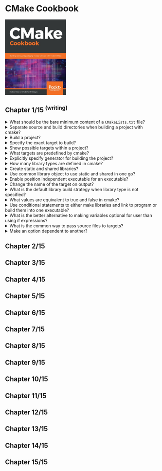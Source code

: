 # CMake Cookbook
<img src="../covers/9781788470711.jpg" width="200"/>

## Chapter 1/15 <sup>(writing)</sup>

<details>
<summary>What should be the bare minimum content of a <code>CMakeLists.txt</code> file?</summary>

> ```cmake
> cmake_minimum_required(VERSION 3.20 FATAL)
> project(Flashback LANGUAGES CXX)
> add_executable(flashback src/main.cpp)
> ``````
>
> ---
> **Resources**
> - CMake Cookbook - Chapter 1
> ---
> **References**
> ---
</details>

<details>
<summary>Separate source and build directories when building a project with cmake?</summary>

> ```sh
> cmake -S <source_dir> -B <build_dir>
> ``````
>
> ---
> **Resources**
> - CMake Cookbook - Chapter 1
> ---
> **References**
> ---
</details>

<details>
<summary>Build a project?</summary>

> ```sh
> cmake --build <build_dir>
> ``````
>
> ---
> **Resources**
> - CMake Cookbook - Chapter 1
> ---
> **References**
> ---
</details>

<details>
<summary>Specify the exact target to build?</summary>

> ```cpp
> cmake --build <build_dir> --target <target>
> ``````
>
> ---
> **Resources**
> - CMake Cookbook - Chapter 1
> ---
> **References**
> ---
</details>

<details>
<summary>Show possible targets within a project?</summary>

> ```cpp
> cmake --build <build_dir> --target help
> ``````
>
> ---
> **Resources**
> - CMake Cookbook - Chapter 1
> ---
> **References**
> ---
</details>

<details>
<summary>What targets are predefined by cmake?</summary>

> - `all`: the default target which builds all targets not `EXLUDED_FROM_ALL`.
> - `clean`: remove all generated artifacts.
> - `depend`: generate the dependencies, if any, for the source files.
> - `rebuild_cache`: rebuild `CMakeCache.txt`.
> - `edit_cache`: edit cache entries directly.
>
> ---
> **Resources**
> - CMake Cookbook - Chapter 1
> ---
> **References**
> ---
</details>

<details>
<summary>Explicitly specify generator for building the project?</summary>

> ```sh
> cmake -S <source_dir> -B <build_dir> -G <generator>
> cmake -S . -B build -G 'Unix Makefiles'
> ``````
>
> ---
> **Resources**
> - CMake Cookbook - Chapter 1
> ---
> **References**
> ---
</details>

<details>
<summary>How many library types are defined in cmake?</summary>

> 1. `STATIC`: archives of object files for use when linking other targets.
> 2. `SHARED`: libraries that can be linked and loaded at runtime.
> 3. `OBJECT`: compile sources in the list to object files, but then neither
>   archive into a static library nor linking them into a shared object. The
>   use of object libraries is particularly useful if one needs to create both
>   static and shared libraries in one go.
> 4. `MODULE`: similar to dynamic shared objects (DSO) but not linked to any
>   other target within the project, but may be loaded dynamicly later on.
>   Useful for building a runtime plugin.
> 5. `IMPORTED`: library located outside the project. Useful to model
>   pre-existing dependencies of the project that are provided by upstream
>   packages. As such these libraries are immutable.
> 6. `INTERFACE`: special library similar to `IMPORTED`, but it is mutable and
>   has no location. Useful to model usage requirements for a target that is
>   outside our project.
> 7. `ALIAS`: an alias for pre-existing library target within the project.
>
> ---
> **Resources**
> - CMake Cookbook - Chapter 1
> ---
> **References**
> ---
</details>

<details>
<summary>Create static and shared libraries?</summary>

> ```cmake
> cmake_minimum_required(VERSION 3.20 FATAL_ERROR)
> project(Sample LANGUAGES CXX)
> add_executable(program main.cpp)
> add_library(message-shared SHARED message.hpp message.cpp)
> add_library(message-static STATIC message.hpp message.cpp)
> target_link_libraries(program message-shared)
> ``````
>
> ---
> **Resources**
> - CMake Cookbook - Chapter 1
> ---
> **References**
> ---
</details>

<details>
<summary>Use common library object to use static and shared in one go?</summary>

> ```cmake
> cmake_minimum_required(VERSION 3.20 FATAL_ERROR)
> project(Sample LANGUAGES CXX)
> add_executable(program main.cpp)
> add_library(message-object OBJECT message.hpp message.cpp)
> set_target_properties(message-object PROPERTIES POSITION_INDEPENDENT_CODE 1)
> add_library(message-shared SHARED $<TARGET_OBJECTS:message-object>)
> set_target_properties(message-shared PROPERTIES OUTPUT_NAME "message")
> add_library(message-static STATIC $<TARGET_OBJECTS:message-object>)
> set_target_properties(message-static PROPERTIES OUTPUT_NAME "message")
> target_link_libraries(program message-shared)
> ``````
>
> ---
> **Resources**
> - CMake Cookbook - Chapter 1
> ---
> **References**
> ---
</details>

<details>
<summary>Enable position independent executable for an executable?</summary>

> PIE is enabled by default on Linux and Mac OSX.
>
> ```cmake
> set_target_properties(target PROPERTIES POSITION_INDEPENDENT_CODE 1)
> ``````
>
> ---
> **Resources**
> - CMake Cookbook - Chapter 1
> ---
> **References**
> ---
</details>

<details>
<summary>Change the name of the target on output?</summary>

> ```cmake
> set_target_properties(target PROPERTIES OUTPUT_NAME "primary_target")
> ``````
>
> ---
> **Resources**
> - CMake Cookbook - Chapter 1
> ---
> **References**
> ---
</details>

<details>
<summary>What is the default library build strategy when library type is not specified?</summary>

> `BUILD_SHARED_LIBS` is a global flag offered by cmake.
>
> `add_library` can be invoked without passing the `STATIC/SHARED/OBJECT`
> argument. This command will internally lookup `BUILD_SHARED_LIBS` and will
> use `SHARED` when set, otherwise it uses `STATIC`.
>
> ```cmake
> add_library(message message.hpp message.cpp)
> ``````
>
> ```sh
> cmake -S <source> -B <build> -D BUILD_SHARED_LIBS=ON
> ``````
>
> ---
> **Resources**
> - CMake Cookbook - Chapter 1

> **References**
> ---
</details>

<details>
<summary>What values are equivalent to true and false in cmake?</summary>

> - A logical variable is true if it set to any of the `1, ON, YES, TRUE, Y`,
>   or a non-zero number.
> - A logical variable is false if is set to any of the `0, OFF, NO, FALSE, N,
>   IGNORE, NOTFOUND`, an empty string, or a string ending with `-NOTFOUND`.
>
> ---
> **Resources**
> - CMake Cookbook - Chapter 1

> **References**
> ---
</details>

<details>
<summary>Use conditional statements to either make libraries and link to program or build them into one executable?</summary>

> ```cmake
> cmake_minimum_required(VERSION 3.20 FATAL_ERROR)
> project(Sample LANGUAGES CXX)
>
> set(USE_LIBRARY OFF)
> set(BULID_SHARED_LIBS OFF)
>
> if(USE_LIBRARY)
>     add_library(message message.hpp message.cpp)
>     add_executable(program main.cpp)
>     target_link_libraries(program message)
> else()
>     add_executable(program main.cpp ${message_files})
> endif()
> ``````
>
> Use following command to check if library is built into the executable:
>
> ```sh
> objdump --syms build/program
> ``````
>
> ---
> **Resources**
> - CMake Cookbook - Chapter 1

> **References**
> ---
</details>

<details>
<summary>What is the better alternative to making variables optional for user than using if expressions?</summary>

> Introducing variables with a given truth value hardcoded, prevents users of
> your code from easily toggling these variables. Also, cmake does not
> communicate to the reader that this is a value that is expected to be
> modified. The recommended way to toggle behavior in the build system
> generation for your project is to present logical switches as options using
> `option()` command.
>
> ```cmake
> cmake_minimum_required(VERSION 3.20 FATAL_ERROR)
> project(Sample LANGUAGES CXX)
>
> option(USE_LIBRARY "Compile sources into a library" OFF)
> list(APPEND message_files message.hpp message.cpp)
>
> if(USE_LIBRARY)
>     add_library(message ${message_files})
>     add_executable(program main.cpp)
>     target_link_libraries(program message)
> else()
>     add_executable(program main.cpp ${message_files})
> endif()
> ``````
>
> ---
> **Resources**
> - CMake Cookbook - Chapter 1
> ---
> **References**
> ---
</details>

<details>
<summary>What is the common way to pass source files to targets?</summary>

> ```cmake
> list(APPEND source_files main.cpp message.cpp ...)
> add_executable(runtime ${source_files})
> add_library(library ${source_files})
> ``````
>
> ---
> **Resources**
> - CMake Cookbook - Chapter 1

> **References**
> ---
</details>

<details>
<summary>Make an option dependent to another?</summary>

> ```cmake
> include(CMakeDependentOption)
>
> cmake_dependent_option(MAKE_STATIC_LIBRARY "Compile sources into a static library" OFF "USE_LIBRARY" ON)
> cmake_dependent_option(MAKE_SHARED_LIBRARY "Compile sources into a shared library" ON "USE_LIBRARY" ON)
> ``````
>
> If `USE_LIBRARY` is `ON`, `MAKE_SHARED_LIBRARY` defaults to `OFF`, while
> `MAKE_STATIC_LIBRARY` defaults to `ON`. So we can run this:
>
> ```sh
> cmake -S <source> -B <build> -D USE_LIBRARY=ON -D MAKE_SHARED_LIBRARY=ON
> ``````
>
> ---
> **Resources**
> - CMake Cookbook - Chapter 1
> ---
> **References**
> ---
</details>

## Chapter 2/15
## Chapter 3/15
## Chapter 4/15
## Chapter 5/15
## Chapter 6/15
## Chapter 7/15
## Chapter 8/15
## Chapter 9/15
## Chapter 10/15
## Chapter 11/15
## Chapter 12/15
## Chapter 13/15
## Chapter 14/15
## Chapter 15/15
